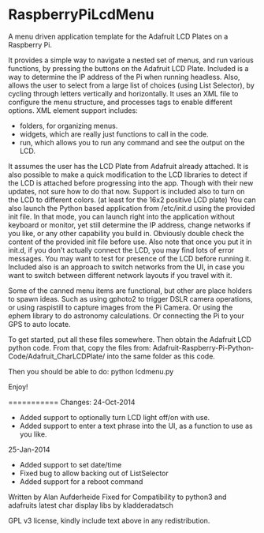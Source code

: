 RaspberryPiLcdMenu
==================

A menu driven application template for the Adafruit LCD Plates on a
Raspberry Pi.

It provides a simple way to navigate a nested set of menus, and run
various functions, by pressing the buttons on the Adafruit LCD Plate.
Included is a way to determine the IP address of the Pi when running
headless.  Also, allows the user to select from a large list of choices
(using List Selector), by cycling through letters vertically and
horizontally.
It uses an XML file to configure the menu structure, and processes tags
to enable different options.  XML element support includes:
- folders, for organizing menus.
- widgets, which are really just functions to call in the code.
- run, which allows you to run any command and see the output on the LCD.

It assumes the user has the LCD Plate from Adafruit already attached.
It is also possible to make a quick modification to the LCD libraries to
detect if the LCD is attached before progressing into the app.  Though
with their new updates, not sure how to do that now.  Support is
included also to turn on the LCD to different colors. (at least for
the 16x2 positive LCD plate)
You can also launch the Python based application from /etc/init.d using
the provided init file.  In that mode, you can launch right into the
application without keyboard or monitor, yet still determine the IP
address, change networks if you like, or any other capability you build
in.  Obviously double check the content of the provided init file before
use.  Also note that once you put it in init.d, if you don't actually
connect the LCD, you may find lots of error messages.  You may want to
test for presence of the LCD before running it.
Included also is an approach to switch networks from the UI, in case you
want to switch between different network layouts if you travel with it.

Some of the canned menu items are functional, but other are place
holders to spawn ideas.  Such as using gphoto2 to trigger DSLR camera
operations, or using raspistill to capture images from the Pi Camera.
Or using the ephem library to do astronomy calculations.  Or connecting
the Pi to your GPS to auto locate.

To get started, put all these files somewhere.  Then obtain the Adafruit
LCD python code.  From that, copy the files from:
Adafruit-Raspberry-Pi-Python-Code/Adafruit_CharLCDPlate/
into the same folder as this code.

Then you should be able to do:
python lcdmenu.py

Enjoy!

===========
Changes:
24-Oct-2014
 - Added support to optionally turn LCD light off/on with use.
 - Added support to enter a text phrase into the UI, as a function to
   use as you like.

25-Jan-2014
 - Added support to set date/time
 - Fixed bug to allow backing out of ListSelector
 - Added support for a reboot command

Written by Alan Aufderheide
Fixed for Compatibility to python3 and adafruits latest char display libs by kladderadatsch

GPL v3 license, kindly include text above in any redistribution.
